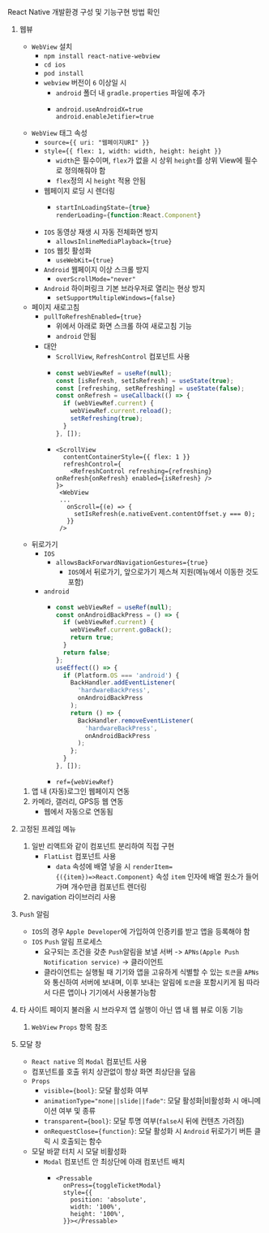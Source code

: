 React Native 개발환경 구성 및 기능구현 방법 확인

1. 웹뷰

   - `WebView` 설치
     - `npm install react-native-webview`
     - `cd ios`
     - `pod install`
     - `webview` 버전이 `6` 이상일 시
       - `android` 폴더 내 `gradle.properties` 파일에 추가
       - ```properties
         android.useAndroidX=true
         android.enableJetifier=true
         ```
   - `WebView` 태그 속성
     - `source={{ uri: "웹페이지URI" }}`
     - `style={{ flex: 1, width: width, height: height }}`
       - `width`은 필수이며, `flex`가 없을 시 상위 `height`를 상위 View에 필수로 정의해줘야 함
       - `flex`정의 시 `height` 적용 안됨
     - 웹페이지 로딩 시 렌더링
       - ```javascript
         startInLoadingState={true}
         renderLoading={function:React.Component}
         ```
     - `IOS` 동영상 재생 시 자동 전체화면 방지
       - `allowsInlineMediaPlayback={true}`
     - `IOS` 웹킷 활성화
       - `useWebKit={true}`
     - `Android` 웹페이지 이상 스크롤 방지
       - `overScrollMode="never"`
     - `Android` 하이퍼링크 기본 브라우저로 열리는 현상 방지
       - `setSupportMultipleWindows={false}`
   - 페이지 새로고침
     - `pullToRefreshEnabled={true}`
       - 위에서 아래로 화면 스크롤 하여 새로고침 기능
       - `android` 안됨
     - 대안
       - `ScrollView`, `RefreshControl` 컴포넌트 사용
       - ```typescript
         const webViewRef = useRef(null);
         const [isRefresh, setIsRefresh] = useState(true);
         const [refreshing, setRefreshing] = useState(false);
         const onRefresh = useCallback(() => {
           if (webViewRef.current) {
             webViewRef.current.reload();
             setRefreshing(true);
           }
         }, []);
         ```
       - ```TSX
         <ScrollView
           contentContainerStyle={{ flex: 1 }}
           refreshControl={
             <RefreshControl refreshing={refreshing} onRefresh{onRefresh} enabled={isRefresh} />
         }>
          <WebView
          ...
            onScroll={(e) => {
              setIsRefresh(e.nativeEvent.contentOffset.y === 0);
            }}
          />
         ```
   - 뒤로가기
     - `IOS`
       - `allowsBackForwardNavigationGestures={true}`
         - `IOS`에서 뒤로가기, 앞으로가기 제스쳐 지원(메뉴에서 이동한 것도 포함)
     - `android`
       - ```javascript
         const webViewRef = useRef(null);
         const onAndroidBackPress = () => {
           if (webViewRef.current) {
             webViewRef.current.goBack();
             return true;
           }
           return false;
         };
         useEffect(() => {
           if (Platform.OS === 'android') {
             BackHandler.addEventListener(
               'hardwareBackPress',
               onAndroidBackPress
             );
             return () => {
               BackHandler.removeEventListener(
                 'hardwareBackPress',
                 onAndroidBackPress
               );
             };
           }
         }, []);
         ```
       - `ref={webViewRef}`

   1. 앱 내 (자동)로그인 웹페이지 연동
   2. 카메라, 갤러리, GPS등 웹 연동
      - 웹에서 자동으로 연동됨

2. 고정된 프레임 메뉴
   1. 일반 리액트와 같이 컴포넌트 분리하여 직접 구현
      - `FlatList` 컴포넌트 사용
        - `data` 속성에 배열 넣을 시 `renderItem={({item})=>React.Component}` 속성 `item` 인자에 배열 원소가 들어가며 개수만큼 컴포넌트 렌더링
   2. navigation 라이브러리 사용
3. `Push` 알림
   - `IOS`의 경우 `Apple Developer`에 가입하여 인증키를 받고 앱을 등록해야 함
   - `IOS` `Push` 알림 프로세스
     - 요구되는 조건을 갖춘 `Push`알림을 보낼 서버 -> `APNs(Apple Push Notification service)` -> 클라이언트
     - 클라이언트는 실행될 때 기기와 앱을 고유하게 식별할 수 있는 `토큰`을 `APNs`와 통신하여 서버에 보내며, 이후 보내는 알림에 `토큰`을 포함시키게 됨 따라서 다른 앱이나 기기에서 사용불가능함
4. 타 사이트 페이지 불러올 시 브라우저 앱 실행이 아닌 앱 내 웹 뷰로 이동 기능
   1. `WebView` `Props` 항목 참조
5. 모달 창
   - `React native` 의 `Modal` 컴포넌트 사용
   - 컴포넌트를 호출 위치 상관없이 항상 화면 최상단을 덮음
   - `Props`
     - `visible={bool}`: 모달 활성화 여부
     - `animationType="none||slide||fade"`: 모달 활성화|비활성화 시 애니메이션 여부 및 종류
     - `transparent={bool}`: 모달 투명 여부(`false`시 뒤에 컨텐츠 가려짐)
     - `onRequestClose={function}`: 모달 활성화 시 `Android` 뒤로가기 버튼 클릭 시 호출되는 함수
   - 모달 바깥 터치 시 모달 비활성화
     - `Modal` 컴포넌트 안 최상단에 아래 컴포넌트 배치
       - ```Tsx
         <Pressable
           onPress={toggleTicketModal}
           style={{
             position: 'absolute',
             width: '100%',
             height: '100%',
           }}></Pressable>
         ```
